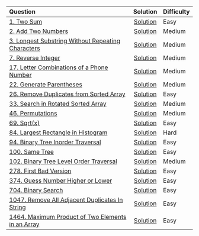 
| Question | Solution | Difficulty |
|:---------|:--------:|:-----------|
| [1. Two Sum](https://leetcode.com/problems/two-sum/) | [Solution](https://github.com/michikochew98/Leetcode-Solution---JAVA/blob/main/Easy/1.%20Two%20Sum.java) | Easy |
| [2. Add Two Numbers](https://leetcode.com/problems/add-two-numbers/) | [Solution](https://github.com/michikochew98/Leetcode-Solution---JAVA/blob/main/Medium/2.%20Add%20Two%20Numbers.java) | Medium |
| [3. Longest Substring Without Repeating Characters](https://leetcode.com/problems/longest-substring-without-repeating-characters/) | [Solution](https://github.com/michikochew98/Leetcode-Solution---JAVA/blob/main/Medium/3.%20Longest%20Substring%20Without%20Repeating%20Characters.java) | Medium |
| [7. Reverse Integer](https://leetcode.com/problems/reverse-integer/) | [Solution](https://github.com/michikochew98/Leetcode-Solution---JAVA/blob/main/Medium/7.%20Reverse%20Integer.java) | Medium |
| [17. Letter Combinations of a Phone Number](https://leetcode.com/problems/letter-combinations-of-a-phone-number/) | [Solution](https://github.com/michikochew98/Leetcode-Solution---JAVA/blob/main/Medium/17.%20Letter%20Combinations%20of%20a%20Phone%20Number.java) | Medium |
| [22. Generate Parentheses](https://leetcode.com/problems/generate-parentheses/) | [Solution](https://github.com/michikochew98/Leetcode-Solution---JAVA/blob/main/Medium/22.%20Generate%20Parentheses.java) | Medium |
| [26. Remove Duplicates from Sorted Array](https://leetcode.com/problems/remove-duplicates-from-sorted-array/) | [Solution](https://github.com/michikochew98/Leetcode-Solution---JAVA/blob/main/Easy/26.%20Remove%20Duplicates%20from%20Sorted%20Array.java) | Easy |
| [33. Search in Rotated Sorted Array](https://leetcode.com/problems/search-in-rotated-sorted-array/) | [Solution](https://github.com/michikochew98/Leetcode-Solution---JAVA/blob/main/Medium/33.%20Search%20in%20Rotated%20Sorted%20Array.java) | Medium |
| [46. Permutations](https://leetcode.com/problems/permutations/) | [Solution](https://github.com/michikochew98/Leetcode-Solution---JAVA/blob/main/Medium/46.%20Permutations.java) | Medium |
| [69. Sqrt(x)](https://leetcode.com/problems/sqrtx/) | [Solution](https://github.com/michikochew98/Leetcode-Solution---JAVA/blob/main/Easy/69.%20Sqrt(x).java) | Easy |
| [84. Largest Rectangle in Histogram](https://leetcode.com/problems/largest-rectangle-in-histogram/) | [Solution](https://github.com/michikochew98/Leetcode-Solution---JAVA/blob/main/Hard/84.%20Largest%20Rectangle%20in%20Histogram.java) | Hard |
| [94. Binary Tree Inorder Traversal](https://leetcode.com/problems/binary-tree-inorder-traversal/) | [Solution](https://github.com/michikochew98/Leetcode-Solution---JAVA/blob/main/Easy/94.%20Binary%20Tree%20Inorder%20Traversal.java) | Easy |
| [100. Same Tree](https://leetcode.com/problems/same-tree/) | [Solution](https://github.com/michikochew98/Leetcode-Solution---JAVA/blob/main/Easy/100.%20Same%20Tree.java) | Easy |
| [102. Binary Tree Level Order Traversal](https://leetcode.com/problems/binary-tree-level-order-traversal/) | [Solution](https://github.com/michikochew98/Leetcode-Solution---JAVA/blob/main/Medium/102.%20Binary%20Tree%20Level%20Order%20Traversal.java) | Medium |
| [278. First Bad Version](https://leetcode.com/problems/first-bad-version/) | [Solution](https://github.com/michikochew98/Leetcode-Solution---JAVA/blob/main/Easy/278.%20First%20Bad&20Version.java) | Easy |
| [374. Guess Number Higher or Lower](https://leetcode.com/problems/guess-number-higher-or-lower/) | [Solution](https://github.com/michikochew98/Leetcode-Solution---JAVA/blob/main/Easy/374.%20Guess%20Number%20Higher%20or%20Lower.java) | Easy |
| [704. Binary Search](https://leetcode.com/problems/binary-search/) | [Solution](https://github.com/michikochew98/Leetcode-Solution---JAVA/blob/main/Easy/704.%20Binary%20Search.java) | Easy |
| [1047. Remove All Adjacent Duplicates In String](https://leetcode.com/problems/remove-all-adjacent-duplicates-in-string/) | [Solution](https://github.com/michikochew98/Leetcode-Solution---JAVA/blob/main/Easy/1047.%20Remove%20All%20Adjacent%20Duplicates%20In%20String.java) | Easy |
| [1464. Maximum Product of Two Elements in an Array](https://leetcode.com/problems/maximum-product-of-two-elements-in-an-array/) | [Solution](https://github.com/michikochew98/Leetcode-Solution---JAVA/blob/main/Easy/1464.s%20Maximums%20Products%20ofs%20Twos%20Elementss%20ins%20ans%20Array.java) | Easy |

